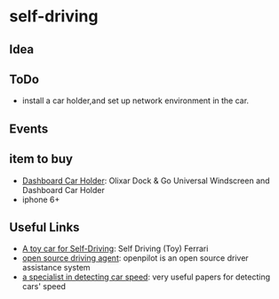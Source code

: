 # self-driving

## Idea

## ToDo
* install a car holder,and set up network environment in the car.

## Events

## item to buy
* [Dashboard Car Holder](https://www.mobilefun.co.uk/olixar-dock-go-universal-windscreen-and-dashboard-car-holder-47851): Olixar Dock & Go Universal Windscreen and Dashboard Car Holder
* iphone 6+

## Useful Links

* [A toy car for Self-Driving](https://github.com/RyanZotti/Self-Driving-Car ): Self Driving (Toy) Ferrari
* [open source driving agent](https://comma.ai/): openpilot is an open source driver assistance system
* [a specialist in detecting car speed](http://www.clemensrabe.com/): very useful papers for detecting cars' speed